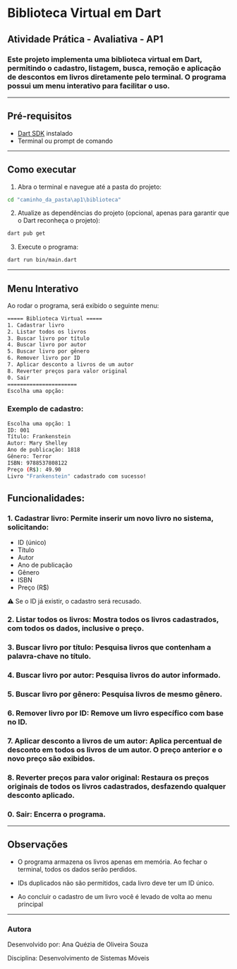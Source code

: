 # Biblioteca Virtual em Dart

## Atividade Prática - Avaliativa - AP1

### Este projeto implementa uma **biblioteca virtual** em Dart, permitindo o cadastro, listagem, busca, remoção e aplicação de descontos em livros diretamente pelo terminal. O programa possui um **menu interativo** para facilitar o uso.
---
## Pré-requisitos

- [Dart SDK](https://dart.dev/get-dart) instalado
- Terminal ou prompt de comando

---
## Como executar

1. Abra o terminal e navegue até a pasta do projeto:
```bash
cd "caminho_da_pasta\ap1\biblioteca"
```
2. Atualize as dependências do projeto (opcional, apenas para garantir que o Dart reconheça o projeto):
```bash
dart pub get
```
3. Execute o programa:
```bash
dart run bin/main.dart
```
---

## Menu Interativo

Ao rodar o programa, será exibido o seguinte menu:
```bash
===== Biblioteca Virtual =====
1. Cadastrar livro
2. Listar todos os livros
3. Buscar livro por título
4. Buscar livro por autor
5. Buscar livro por gênero
6. Remover livro por ID
7. Aplicar desconto a livros de um autor
8. Reverter preços para valor original
0. Sair
======================
Escolha uma opção:
```

### Exemplo de cadastro:
```bash
Escolha uma opção: 1
ID: 001
Título: Frankenstein
Autor: Mary Shelley
Ano de publicação: 1818
Gênero: Terror
ISBN: 9788537808122
Preço (R$): 49.90
Livro "Frankenstein" cadastrado com sucesso!
```
## Funcionalidades:

### 1. Cadastrar livro: Permite inserir um novo livro no sistema, solicitando:

- ID (único)
- Título
- Autor
- Ano de publicação
- Gênero
- ISBN
- Preço (R$)

⚠️ Se o ID já existir, o cadastro será recusado.

### 2. Listar todos os livros: Mostra todos os livros cadastrados, com todos os dados, inclusive o preço.

### 3. Buscar livro por título: Pesquisa livros que contenham a palavra-chave no título.

### 4. Buscar livro por autor: Pesquisa livros do autor informado.

### 5. Buscar livro por gênero: Pesquisa livros de mesmo gênero.

### 6. Remover livro por ID: Remove um livro específico com base no ID.

### 7. Aplicar desconto a livros de um autor: Aplica percentual de desconto em todos os livros de um autor. O preço anterior e o novo preço são exibidos.

### 8. Reverter preços para valor original: Restaura os preços originais de todos os livros cadastrados, desfazendo qualquer desconto aplicado.

### 0. Sair: Encerra o programa.
---
## Observações

- O programa armazena os livros apenas em memória. Ao fechar o terminal, todos os dados serão perdidos.

- IDs duplicados não são permitidos, cada livro deve ter um ID único.

- Ao concluir o cadastro de um livro você é levado de volta ao menu principal

---

### Autora
Desenvolvido por: Ana Quézia de Oliveira Souza

Disciplina: Desenvolvimento de Sistemas Móveis
